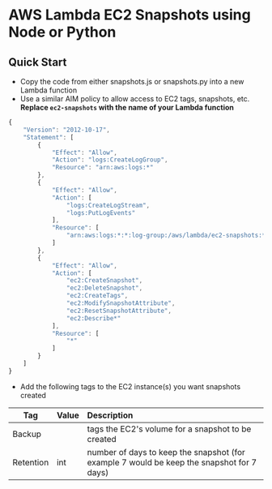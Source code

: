 # AWS Lambda EC2 Snapshots using Node or Python

## Quick Start
- Copy the code from either snapshots.js or snapshots.py into a new Lambda function
- Use a similar AIM policy to allow access to EC2 tags, snapshots, etc. 
  **Replace `ec2-snapshots` with the name of your Lambda function**

```javascript
{
    "Version": "2012-10-17",
    "Statement": [
        {
            "Effect": "Allow",
            "Action": "logs:CreateLogGroup",
            "Resource": "arn:aws:logs:*"
        },
        {
            "Effect": "Allow",
            "Action": [
                "logs:CreateLogStream",
                "logs:PutLogEvents"
            ],
            "Resource": [
                "arn:aws:logs:*:*:log-group:/aws/lambda/ec2-snapshots:*"
            ]
        },
        {
            "Effect": "Allow",
            "Action": [
                "ec2:CreateSnapshot",
                "ec2:DeleteSnapshot",
                "ec2:CreateTags",
                "ec2:ModifySnapshotAttribute",
                "ec2:ResetSnapshotAttribute",
                "ec2:Describe*"
            ],
            "Resource": [
                "*"
            ]
        }
    ]
}
```

- Add the following tags to the EC2 instance(s) you want snapshots created

|  Tag | Value | Description |
|------|-------|:-------------|
| Backup    |     | tags the EC2's volume for a snapshot to be created
| Retention | int | number of days to keep the snapshot (for example 7 would be keep the snapshot for 7 days)
